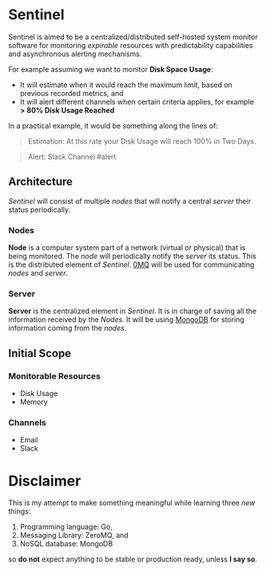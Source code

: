 # Sentinel

Sentinel is aimed to be a centralized/distributed self-hosted system monitor software for monitoring _expirable_ resources with predictability capabilities and asynchronous alerting mechanisms.

For example assuming we want to monitor **Disk Space Usage**:

* It will estimate when it would reach the maximum limit, based on previous recorded metrics, and
* It will alert different channels when certain criteria applies, for example **> 80% Disk Usage Reached**

In a practical example, it would be something along the lines of:

> Estimation: At this rate your Disk Usage will reach 100% in Two Days.

> Alert: Slack Channel #alert

## Architecture

*Sentinel* will consist of multiple *nodes* that will notify a central *server* their status periodically.

### Nodes

**Node** is a computer system part of a network (virtual or physical) that is being monitored. The *node* will periodically notify the *server* its status. This is the distributed element of *Sentinel*. [0MQ](http://zeromq.org/bindings:go) will be used for communicating *nodes* and *server*.

### Server

**Server** is the centralized element in *Sentinel*. It is in charge of saving all the information received by the *Nodes*. It will be using [MongoDB](https://docs.mongodb.org/ecosystem/drivers/go/) for storing information coming from the *nodes*.

## Initial Scope

### Monitorable Resources

* Disk Usage
* Memory

### Channels

* Email
* Slack

# Disclaimer

This is my attempt to make something meaningful while learning three *new* things:

1. Programming language: Go,
2. Messaging Library: ZeroMQ, and
3. NoSQL database: MongoDB

so **do not** expect anything to be stable or production ready, unless **I say so**.

